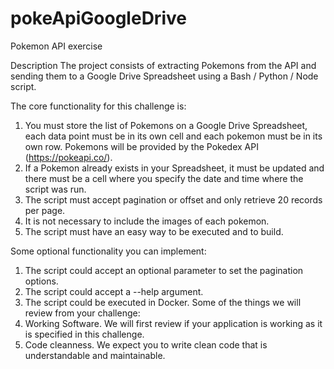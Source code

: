 # pokeApiGoogleDrive
Pokemon API exercise

Description
The project consists of extracting Pokemons from the API and sending them to a Google Drive Spreadsheet using a Bash / Python / Node script. 

The core functionality for this challenge is:
1. You must store the list of Pokemons on a Google Drive Spreadsheet, each data point must be in its own cell and each pokemon must be in its own row. Pokemons will be provided by the Pokedex API (https://pokeapi.co/).
2. If a Pokemon already exists in your Spreadsheet, it must be updated and there must be a cell where you specify the date and time where the script was run.
3. The script must accept pagination or offset and only retrieve 20 records per page. 
4. It is not necessary to include the images of each pokemon.
5. The script must have an easy way to be executed and to build.

Some optional functionality you can implement:
1. The script could accept an optional parameter to set the pagination options. 
2. The script could accept a --help argument.
3. The script could be executed in Docker.
Some of the things we will review from your challenge:
1. Working Software. We will first review if your application is working as it is specified in this challenge.
2. Code cleanness. We expect you to write clean code that is understandable and maintainable.
